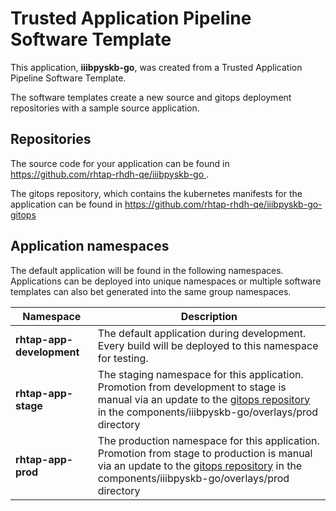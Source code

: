 # Trusted Application Pipeline Software Template

This application, **iiibpyskb-go**, was created from a Trusted Application Pipeline Software Template.

The software templates create a new source and gitops deployment repositories with a sample source application. 

## Repositories

The source code for your application can be found in [https://github.com/rhtap-rhdh-qe/iiibpyskb-go ](https://github.com/rhtap-rhdh-qe/iiibpyskb-go ).
 
The gitops repository, which contains the kubernetes manifests for the application can be found in 
[https://github.com/rhtap-rhdh-qe/iiibpyskb-go-gitops ](https://github.com/rhtap-rhdh-qe/iiibpyskb-go-gitops ) 

## Application namespaces 

The default application will be found in the following namespaces. Applications can be deployed into unique namespaces or multiple software templates can also bet generated into the same group namespaces.  

|  Namespace   |  Description   |  
| -------- | -------- |   
| **rhtap-app-development** | The default application during development. Every build will be deployed to this namespace for testing. | 
| **rhtap-app-stage** | The staging namespace for this application. Promotion from development to stage is manual via an update to the [gitops repository](https://github.com/rhtap-rhdh-qe/iiibpyskb-go-gitops ) in the components/iiibpyskb-go/overlays/prod directory |  
| **rhtap-app-prod** | The production namespace for this application. Promotion from stage to production is manual via an update to the [gitops repository](https://github.com/rhtap-rhdh-qe/iiibpyskb-go-gitops ) in the components/iiibpyskb-go/overlays/prod directory | 